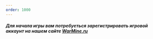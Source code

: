 ```yaml
---
order: 1000
---
```

##### Для начала игры вам потребуеться зарегистрировать игровой аккаунт на нашем сайте [WarMine.ru](https://warmine.ru/ "нашем сайте")
